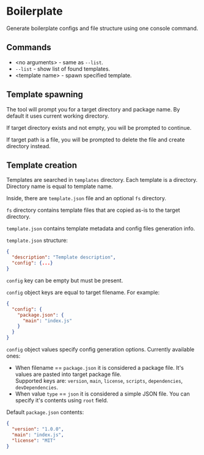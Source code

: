 # Boilerplate
Generate boilerplate configs and file structure using one console command.

## Commands
* \<no arguments> - same as `--list`.
* `--list` - show list of found templates.
* \<template name> - spawn specified template.

## Template spawning
The tool will prompt you for a target directory and package name. By default it uses current working directory.
  
If target directory exists and not empty, you will be prompted to continue.

If target path is a file, you will be prompted to delete the file and create directory instead.

## Template creation
Templates are searched in `templates` directory. Each template is a directory. Directory name is equal to template name.

Inside, there are `template.json` file and an optional `fs` directory.

`fs` directory contains template files that are copied as-is to the target directory.

`template.json` contains template metadata and config files generation info.

`template.json` structure:  
```json
{
  "description": "Template description",
  "config": {...}
}
```

`config` key can be empty but must be present.

`config` object keys are equal to target filename. For example:
```json
{
  "config": {
    "package.json": {
      "main": "index.js"
    }
  }
}
```

`config` object values specify config generation options. Currently available ones:
* When filename == `package.json` it is considered a package file. It's values are pasted into target package file.  
Supported keys are: `version`, `main`, `license`, `scripts`, `dependencies`, `devDependencies`.
* When value `type` == `json` it is considered a simple JSON file. You can specify it's contents using `root` field.

Default `package.json` contents:
```json
{
  "version": "1.0.0",
  "main": "index.js",
  "license": "MIT"
}
```
      
